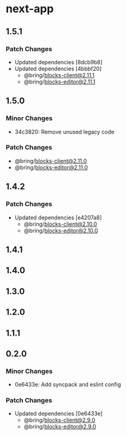 # next-app

## 1.5.1

### Patch Changes

- Updated dependencies [8dcb9b8]
- Updated dependencies [4bbbf20]
  - @bring/blocks-client@2.11.1
  - @bring/blocks-editor@2.11.1

## 1.5.0

### Minor Changes

- 34c3820: Remove unused legacy code

### Patch Changes

- @bring/blocks-client@2.11.0
- @bring/blocks-editor@2.11.0

## 1.4.2

### Patch Changes

- Updated dependencies [e4207a8]
  - @bring/blocks-client@2.10.0
  - @bring/blocks-editor@2.10.0

## 1.4.1

## 1.4.0

## 1.3.0

## 1.2.0

## 1.1.1

## 0.2.0

### Minor Changes

- 0e6433e: Add syncpack and eslint config

### Patch Changes

- Updated dependencies [0e6433e]
  - @bring/blocks-client@2.9.0
  - @bring/blocks-editor@2.9.0
